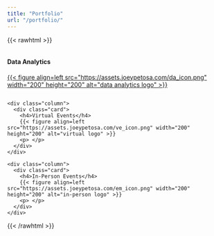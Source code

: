```yaml
---
title: "Portfolio"
url: "/portfolio/"
---
```



{{< rawhtml >}}
<div id="columncards">
  <div class="row">
    <div class="column">
      <div class="card">
        <h4>Data Analytics</h4>
        <a href="https://joeypetosa.github.io/bellabeat_cs/">{{< figure align=left src="https://assets.joeypetosa.com/da_icon.png" width="200" height="200" alt="data analytics logo" >}}</a>
        <p> </p>
      </div>
    </div>
  
    <div class="column">
      <div class="card">
        <h4>Virtual Events</h4>
        {{< figure align=left src="https://assets.joeypetosa.com/ve_icon.png" width="200" height="200" alt="virtual logo" >}}
        <p> </p>
      </div>
    </div>
  
    <div class="column">
      <div class="card">
        <h4>In-Person Events</h4>
        {{< figure align=left src="https://assets.joeypetosa.com/em_icon.png" width="200" height="200" alt="in-person logo" >}}
        <p> </p>
      </div>
    </div>
  </div>
  
</div>
{{< /rawhtml >}}


